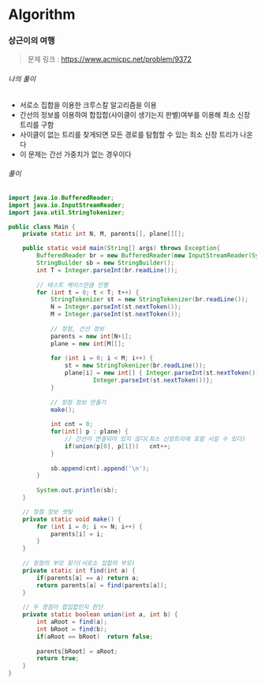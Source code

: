 # Algorithm

### 상근이의 여행

> 문제 링크 : https://www.acmicpc.net/problem/9372



###### 나의 풀이

* 서로소 집합을 이용한 크루스칼 알고리즘을 이용
* 간선의 정보를 이용하여 합집합(사이클이 생기는지 판별)여부를 이용해 최소 신장 트리를 구함
* 사이클이 없는 트리를 찾게되면 모든 경로를 탐험할 수 있는 최소 신장 트리가 나온다
* 이 문제는 간선 가중치가 없는 경우이다




###### 풀이

~~~java
import java.io.BufferedReader;
import java.io.InputStreamReader;
import java.util.StringTokenizer;

public class Main {
	private static int N, M, parents[], plane[][];

	public static void main(String[] args) throws Exception{
		BufferedReader br = new BufferedReader(new InputStreamReader(System.in));
		StringBuilder sb = new StringBuilder();
		int T = Integer.parseInt(br.readLine());
		
		// 테스트 케이스만큼 진행
		for (int t = 0; t < T; t++) {
			StringTokenizer st = new StringTokenizer(br.readLine());
			N = Integer.parseInt(st.nextToken());
			M = Integer.parseInt(st.nextToken());
			
			// 정점, 간선 정보
			parents = new int[N+1];
			plane = new int[M][];
			
			for (int i = 0; i < M; i++) {
				st = new StringTokenizer(br.readLine());
				plane[i] = new int[] { Integer.parseInt(st.nextToken()),
						Integer.parseInt(st.nextToken())};
			}
			
			// 정점 정보 만들기
			make();
			
			int cnt = 0;
			for(int[] p : plane) {
				// 간선이 연결되어 있지 않다(최소 신장트리에 포함 시킬 수 있다)
				if(union(p[0], p[1])) 	cnt++;
			}
			
			sb.append(cnt).append('\n');
		}
		
		System.out.println(sb);
	}

	// 정점 정보 셋팅
	private static void make() {
		for (int i = 0; i <= N; i++) {
			parents[i] = i;
		}
	}
	
	// 정점의 부모 찾기(서로소 집합의 부모)
	private static int find(int a) {
		if(parents[a] == a) return a;
		return parents[a] = find(parents[a]);
	}
	
	// 두 정점이 합집합인지 판단
	private static boolean union(int a, int b) {
		int aRoot = find(a);
		int bRoot = find(b);
		if(aRoot == bRoot)	return false;
		
		parents[bRoot] = aRoot;
		return true;
	}
}
~~~
